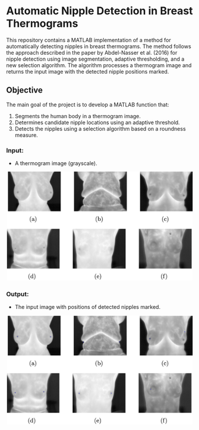 # Automatic Nipple Detection in Breast Thermograms

This repository contains a MATLAB implementation of a method for automatically detecting nipples in breast thermograms. The method follows the approach described in the paper by Abdel-Nasser et al. (2016) for nipple detection using image segmentation, adaptive thresholding, and a new selection algorithm. The algorithm processes a thermogram image and returns the input image with the detected nipple positions marked.

## Objective

The main goal of the project is to develop a MATLAB function that:

1. Segments the human body in a thermogram image.
2. Determines candidate nipple locations using an adaptive threshold.
3. Detects the nipples using a selection algorithm based on a roundness measure.

### Input:
- A thermogram image (grayscale).

<div align="center">
  <img src="test/all_images.png" width="500"/>
</div>

### Output:
- The input image with positions of detected nipples marked.

<div align="center">
  <img src="results/all_images.png" width="500"/>
</div>